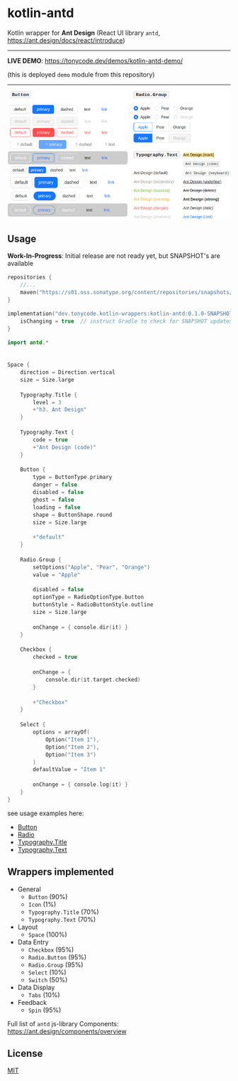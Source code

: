 kotlin-antd
===========

Kotlin wrapper for **Ant Design** (React UI library `antd`, https://ant.design/docs/react/introduce)

<hr />

**LIVE DEMO**: https://tonycode.dev/demos/kotlin-antd-demo/

(this is deployed `demo` module from this repository)

<hr />

<img src="docs/kotlin-antd-promo.png" alt="preview" title="preview" />


## Usage

**Work-In-Progress**: Initial release are not ready yet, but SNAPSHOT's are available

```kotlin
repositories {
    //...
    maven("https://s01.oss.sonatype.org/content/repositories/snapshots/")
}
```

```kotlin
implementation("dev.tonycode.kotlin-wrappers:kotlin-antd:0.1.0-SNAPSHOT") {
    isChanging = true  // instruct Gradle to check for SNAPSHOT updates
}
```

```kotlin
import antd.*


Space {
    direction = Direction.vertical
    size = Size.large

    Typography.Title {
        level = 3
        +"h3. Ant Design"
    }

    Typography.Text {
        code = true
        +"Ant Design (code)"
    }

    Button {
        type = ButtonType.primary
        danger = false
        disabled = false
        ghost = false
        loading = false
        shape = ButtonShape.round
        size = Size.large

        +"default"
    }

    Radio.Group {
        setOptions("Apple", "Pear", "Orange")
        value = "Apple"

        disabled = false
        optionType = RadioOptionType.button
        buttonStyle = RadioButtonStyle.outline
        size = Size.large

        onChange = { console.dir(it) }
    }

    Checkbox {
        checked = true

        onChange = {
            console.dir(it.target.checked)
        }

        +"Checkbox"
    }

    Select {
        options = arrayOf(
            Option("Item 1"),
            Option("Item 2"),
            Option("Item 3")
        )
        defaultValue = "Item 1"

        onChange = { console.log(it) }
    }
}
```

see usage examples here:

- [Button](demo/src/jsMain/kotlin/dev/tonycode/kotlin_wrappers/kotlin_antd_demo/ui/screens/button/ButtonDemo.kt)
- [Radio](demo/src/jsMain/kotlin/dev/tonycode/kotlin_wrappers/kotlin_antd_demo/ui/screens/radio/RadioDemo.kt)
- [Typography.Title](demo/src/jsMain/kotlin/dev/tonycode/kotlin_wrappers/kotlin_antd_demo/ui/screens/typography/TypographyTitleDemo.kt)
- [Typography.Text](demo/src/jsMain/kotlin/dev/tonycode/kotlin_wrappers/kotlin_antd_demo/ui/screens/typography/TypographyTextDemo.kt)


## Wrappers implemented

- General
    - `Button` (90%)
    - `Icon` (1%)
    - `Typography.Title` (70%)
    - `Typography.Text` (70%)
- Layout
    - `Space` (100%)
- Data Entry
    - `Checkbox` (95%)
    - `Radio.Button` (95%)
    - `Radio.Group` (95%)
    - `Select` (10%)
    - `Switch` (50%)
- Data Display
    - `Tabs` (10%)
- Feedback
    - `Spin` (95%)

Full list of `antd` js-library Components: https://ant.design/components/overview


## License

[MIT](LICENSE)
